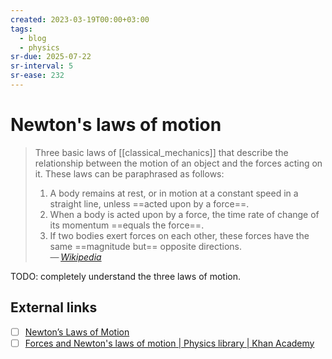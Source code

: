 ```yaml
---
created: 2023-03-19T00:00+03:00
tags:
  - blog
  - physics
sr-due: 2025-07-22
sr-interval: 5
sr-ease: 232
---
```


# Newton's laws of motion

> Three basic laws of [[classical_mechanics]] that describe the relationship between the motion of an object and the forces acting on it. These laws can be paraphrased as follows:
>
> 1. A body remains at rest, or in motion at a constant speed in a straight line, unless ==acted upon by a force==.
> 2. When a body is acted upon by a force, the time rate of change of its momentum ==equals the force==.
> 	1. If two bodies exert forces on each other, these forces have the same ==magnitude but== opposite directions.\
>    — <cite>[Wikipedia](https://en.wikipedia.org/wiki/Newton%27s_laws_of_motion)</cite>

TODO: completely understand the three laws of motion.

## External links

- [ ] [Newton’s Laws of Motion](https://www1.grc.nasa.gov/beginners-guide-to-aeronautics/newtons-laws-of-motion/)
- [ ] [Forces and Newton's laws of motion | Physics library | Khan Academy](https://www.khanacademy.org/science/physics/forces-newtons-laws)
